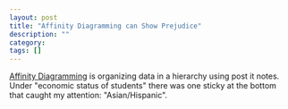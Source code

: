 ```yaml
---
layout: post
title: "Affinity Diagramming can Show Prejudice"
description: ""
category: 
tags: []
---
```


[Affinity Diagramming][1] is organizing data in a hierarchy using post it notes. Under "economic status of students" there was one sticky at the bottom that caught my attention: "Asian/Hispanic".

[1]: http://en.wikipedia.org/wiki/Affinity_diagram

